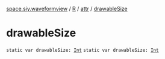 [space.siy.waveformview](../../index.md) / [R](../index.md) / [attr](index.md) / [drawableSize](./drawable-size.md)

# drawableSize

`static var drawableSize: `[`Int`](https://kotlinlang.org/api/latest/jvm/stdlib/kotlin/-int/index.html)
`static var drawableSize: `[`Int`](https://kotlinlang.org/api/latest/jvm/stdlib/kotlin/-int/index.html)